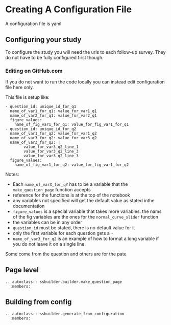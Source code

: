 # Creating A Configuration File

A configuration file is yaml


## Configuring your study 

To configure the study you will need the urls to each follow-up survey. They do not have to be fully configured first though. 

### Editing on GitHub.com

If you do not want to run the code locally you can instead edit configuration file here only. 

This file is setup like: 
```
- question_id: unique_id_for_q1
  name_of_var1_for_q1: value_for_var1_q1
  name_of_var2_for_q1: value_for_var2_q1
  figure_values:
    name_of_fig_var1_for_q1: value_for_fig_var1_for_q1
- question_id: unique_id_for_q2
  name_of_var1_for_q2: value_for_var1_q2
  name_of_var3_for_q2: value_for_var3_q2
  name_of_var3_for_q2: |
        value_for_var3_q2_line_1
        value_for_var3_q2_line_3
        value_for_var3_q2_line_3
  figure_values:
    name_of_fig_var1_for_q2: value_for_fig_var1_for_q2
```

Notes: 
- Each `name_of_varX_for_qY` has to be a variable that the `make_question_page` function accepts
- reference for the functions is at the top of the notebook
- any variables not specified will get the default value as stated inthe documentation
- `figure_values` is a special variable that takes more variables.  the nams of the fig variables are the ones for the `normal_curve_slider` function
- the variables can be in any order
- `question_id` must be stated, there is no default value for it 
- only the first variable for each question gets a `-`
- `name_of_var3_for_q2` is an example of how to format a long variable if you do not leave it on a single line. 

Some come from the question and others are for the pate

## Page level 

```{eval-rst}
.. autoclass:: ssbuilder.builder.make_question_page
  :members:
```

## Building from config

```{eval-rst}
.. autoclass:: ssbuilder.generate_from_configuration
  :members:
```

